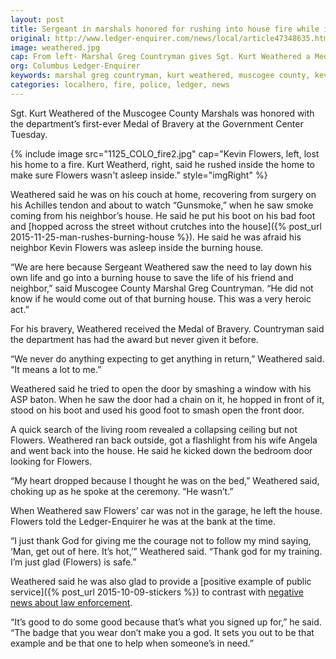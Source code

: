 ```yaml
---
layout: post
title: Sergeant in marshals honored for rushing into house fire while injured
original: http://www.ledger-enquirer.com/news/local/article47348635.html
image: weathered.jpg
cap: From left- Marshal Greg Countryman gives Sgt. Kurt Weathered a Medal of Bravery. Weathered said his wife Angela helped him get into the burning house.
org: Columbus Ledger-Enquirer
keywords: marshal greg countryman, kurt weathered, muscogee county, kevin flowers, marshals, medal of bravery
categories: localhero, fire, police, ledger, news
---
```


Sgt. Kurt Weathered of the Muscogee County Marshals was honored with the department’s first-ever Medal of Bravery at the Government Center Tuesday.

<!--break-->

{% include image src="1125_COLO_fire2.jpg" cap="Kevin Flowers, left, lost his home to a fire. Kurt Weatherd, right, said he rushed inside the home to make sure Flowers wasn't asleep inside." style="imgRight" %}

Weathered said he was on his couch at home, recovering from surgery on his Achilles tendon and about to watch “Gunsmoke,” when he saw smoke coming from his neighbor’s house. He said he put his boot on his bad foot and [hopped across the street without crutches into the house]({% post_url 2015-11-25-man-rushes-burning-house %}). He said he was afraid his neighbor Kevin Flowers was asleep inside the burning house.

“We are here because Sergeant Weathered saw the need to lay down his own life and go into a burning house to save the life of his friend and neighbor,” said Muscogee County Marshal Greg Countryman. “He did not know if he would come out of that burning house. This was a very heroic act.”

For his bravery, Weathered received the Medal of Bravery. Countryman said the department has had the award but never given it before.

“We never do anything expecting to get anything in return,” Weathered said. “It means a lot to me.”

Weathered said he tried to open the door by smashing a window with his ASP baton. When he saw the door had a chain on it, he hopped in front of it, stood on his boot and used his good foot to smash open the front door.

A quick search of the living room revealed a collapsing ceiling but not Flowers. Weathered ran back outside, got a flashlight from his wife Angela and went back into the house. He said he kicked down the bedroom door looking for Flowers.

“My heart dropped because I thought he was on the bed,” Weathered said, choking up as he spoke at the ceremony. “He wasn’t.”

When Weathered saw Flowers’ car was not in the garage, he left the house. Flowers told the Ledger-Enquirer he was at the bank at the time.

“I just thank God for giving me the courage not to follow my mind saying, ‘Man, get out of here. It’s hot,’” Weathered said. “Thank god for my training. I’m just glad (Flowers) is safe.”

Weathered said he was also glad to provide a [positive example of public service]({% post_url 2015-10-09-stickers %}) to contrast with [negative news about law enforcement](http://www.ledger-enquirer.com/news/nation-world/article46184715.html).

“It’s good to do some good because that’s what you signed up for,” he said. “The badge that you wear don’t make you a god. It sets you out to be that example and be that one to help when someone’s in need.”